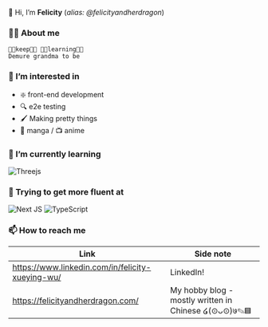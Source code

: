 
👋 Hi, I’m **Felicity** (*alias: @felicityandherdragon*)

### 🕵️‍♀️ About me
```
👏🏻𝚔𝚎𝚎𝚙👏🏻 👏🏻𝚕𝚎𝚊𝚛𝚗𝚒𝚗𝚐👏🏻
Demure grandma to be

```
### 👀 I’m interested in
- ❇️ front-end development
- 🔍 e2e testing
- 🖌️ Making pretty things
- 📖 manga / 📺 anime

### 🌱 I’m currently learning
![Threejs](https://img.shields.io/badge/threejs-black?style=for-the-badge&logo=three.js&logoColor=white)

### 🤖 Trying to get more fluent at
![Next JS](https://img.shields.io/badge/Next-black?style=for-the-badge&logo=next.js&logoColor=white)
![TypeScript](https://img.shields.io/badge/typescript-%23007ACC.svg?style=for-the-badge&logo=typescript&logoColor=white)

### 📫 How to reach me
| Link | Side note |
| ----------- | ----------- |
| https://www.linkedin.com/in/felicity-xueying-wu/ | LinkedIn!|
| https://felicityandherdragon.com/ | My hobby blog - mostly written in Chinese ໒(⊙ᴗ⊙)७✎▤ |


<!---
felicityandherdragon/felicityandherdragon is a ✨ special ✨ repository because its `README.md` (this file) appears on your GitHub profile.
You can click the Preview link to take a look at your changes.
--->
